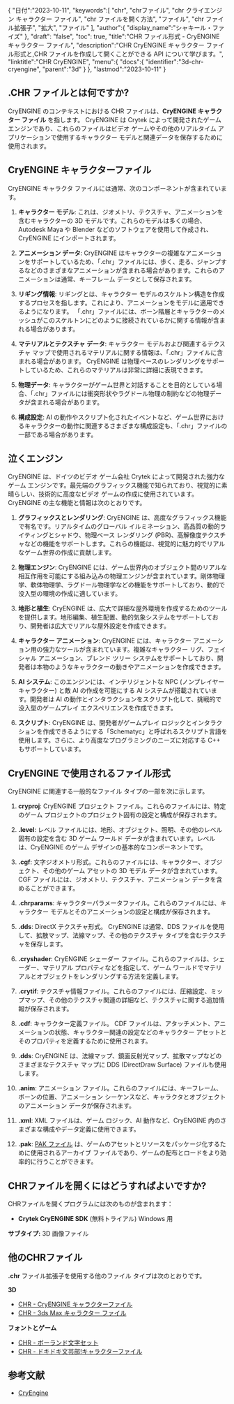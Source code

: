 {
"日付":"2023-10-11",
   "keywords":[
"chr",
"chrファイル",
"chr クライエンジン キャラクター ファイル",
"chr ファイルを開く方法",
"ファイル",
"chr ファイル拡張子",
"拡大",
"ファイル"
],
   "author":{
"display_name":"シャキール・ファイズ"
},
"draft": "false",
"toc": true,
"title":"CHR ファイル形式 - CryENGINE キャラクター ファイル",
   "description":"CHR CryENGINE キャラクター ファイル形式と,CHR ファイルを作成して開くことができる API について学びます。",
"linktitle":"CHR CryENGINE",
   "menu":{
      "docs":{
         "identifier":"3d-chr-cryengine",
"parent":"3d"
}
},
"lastmod":"2023-10-11"
}

## .CHR ファイルとは何ですか?

CryENGINE のコンテキストにおける CHR ファイルは、**CryENGINE キャラクター ファイル** を指します。 CryENGINE は Crytek によって開発されたゲーム エンジンであり、これらのファイルはビデオ ゲームやその他のリアルタイム アプリケーションで使用するキャラクター モデルと関連データを保存するために使用されます。

## CryENGINE キャラクターファイル

CryENGINE キャラクタ ファイルには通常、次のコンポーネントが含まれています。

1. **キャラクター モデル**: これは、ジオメトリ、テクスチャ、アニメーションを含むキャラクターの 3D モデルです。これらのモデルは多くの場合、Autodesk Maya や Blender などのソフトウェアを使用して作成され、CryENGINE にインポートされます。
    




















2. **アニメーション データ**: CryENGINE はキャラクターの複雑なアニメーションをサポートしているため、「.chr」ファイルには、歩く、走る、ジャンプするなどのさまざまなアニメーションが含まれる場合があります。これらのアニメーションは通常、キーフレーム データとして保存されます。
    




















3. **リギング情報**: リギングとは、キャラクター モデルのスケルトン構造を作成するプロセスを指します。これにより、アニメーションをモデルに適用できるようになります。 「.chr」ファイルには、ボーン階層とキャラクターのメッシュがこのスケルトンにどのように接続されているかに関する情報が含まれる場合があります。
    




















4. **マテリアルとテクスチャ データ**: キャラクター モデルおよび関連するテクスチャ マップで使用されるマテリアルに関する情報は、「.chr」ファイルに含まれる場合があります。 CryENGINE は物理ベースのレンダリングをサポートしているため、これらのマテリアルは非常に詳細に表現できます。
    




















5. **物理データ**: キャラクターがゲーム世界と対話することを目的としている場合、「.chr」ファイルには衝突形状やラグドール物理の制約などの物理データが含まれる場合があります。
    




















6. **構成設定**: AI の動作やスクリプト化されたイベントなど、ゲーム世界におけるキャラクターの動作に関連するさまざまな構成設定も、「.chr」ファイルの一部である場合があります。

## 泣くエンジン

CryENGINE は、ドイツのビデオ ゲーム会社 Crytek によって開発された強力なゲーム エンジンです。最先端のグラフィックス機能で知られており、視覚的に素晴らしい、技術的に高度なビデオ ゲームの作成に使用されています。 CryENGINE の主な機能と情報は次のとおりです。

1. **グラフィックスとレンダリング**: CryENGINE は、高度なグラフィックス機能で有名です。リアルタイムのグローバル イルミネーション、高品質の動的ライティングとシャドウ、物理ベース レンダリング (PBR)、高解像度テクスチャなどの機能をサポートします。これらの機能は、視覚的に魅力的でリアルなゲーム世界の作成に貢献します。
    




















2. **物理エンジン**: CryENGINE には、ゲーム世界内のオブジェクト間のリアルな相互作用を可能にする組み込みの物理エンジンが含まれています。剛体物理学、軟体物理学、ラグドール物理学などの機能をサポートしており、動的で没入型の環境の作成に適しています。
    




















3. **地形と植生**: CryENGINE は、広大で詳細な屋外環境を作成するためのツールを提供します。地形編集、植生配置、動的気象システムをサポートしており、開発者は広大でリアルな屋外設定を作成できます。
    




















4. **キャラクター アニメーション**: CryENGINE には、キャラクター アニメーション用の強力なツールが含まれています。複雑なキャラクター リグ、フェイシャル アニメーション、ブレンド ツリー システムをサポートしており、開発者は本物のようなキャラクターの動きやアニメーションを作成できます。
    




















5. **AI システム**: このエンジンには、インテリジェントな NPC (ノンプレイヤー キャラクター) と敵 AI の作成を可能にする AI システムが搭載されています。開発者は AI の動作とインタラクションをスクリプト化して、挑戦的で没入型のゲームプレイ エクスペリエンスを作成できます。
       





















6. **スクリプト**: CryENGINE は、開発者がゲームプレイ ロジックとインタラクションを作成できるようにする「Schematyc」と呼ばれるスクリプト言語を使用します。さらに、より高度なプログラミングのニーズに対応する C++ もサポートしています。

## CryENGINE で使用されるファイル形式

CryENGINE に関連する一般的なファイル タイプの一部を次に示します。

1. **cryproj**: CryENGINE プロジェクト ファイル。これらのファイルには、特定のゲーム プロジェクトのプロジェクト固有の設定と構成が保存されます。
    




















2. **.level**: レベル ファイルには、地形、オブジェクト、照明、その他のレベル固有の設定を含む 3D ゲーム ワールド データが含まれています。レベルは、CryENGINE のゲーム デザインの基本的なコンポーネントです。
    




















3. **.cgf**: 文字ジオメトリ形式。これらのファイルには、キャラクター、オブジェクト、その他のゲーム アセットの 3D モデル データが含まれています。 CGF ファイルには、ジオメトリ、テクスチャ、アニメーション データを含めることができます。
    




















4. **.chrparams**: キャラクターパラメータファイル。これらのファイルには、キャラクター モデルとそのアニメーションの設定と構成が保存されます。
    




















5. **.dds**: DirectX テクスチャ形式。 CryENGINE は通常、DDS ファイルを使用して、拡散マップ、法線マップ、その他のテクスチャ タイプを含むテクスチャを保存します。
    




















6. **.cryshader**: CryENGINE シェーダー ファイル。これらのファイルは、シェーダー、マテリアル プロパティなどを指定して、ゲーム ワールドでマテリアルとオブジェクトをレンダリングする方法を定義します。
    




















7. **.crytif**: テクスチャ情報ファイル。これらのファイルには、圧縮設定、ミップマップ、その他のテクスチャ関連の詳細など、テクスチャに関する追加情報が保存されます。
    




















8. **.cdf**: キャラクター定義ファイル。 CDF ファイルは、アタッチメント、アニメーションの状態、キャラクター関連の設定などのキャラクター アセットとそのプロパティを定義するために使用されます。
    




















9. **.dds**: CryENGINE は、法線マップ、鏡面反射光マップ、拡散マップなどのさまざまなテクスチャ マップに DDS (DirectDraw Surface) ファイルも使用します。
    




















10. **.anim**: アニメーション ファイル。これらのファイルには、キーフレーム、ボーンの位置、アニメーション シーケンスなど、キャラクタとオブジェクトのアニメーション データが保存されます。
    




















11. **.xml**: XML ファイルは、ゲーム ロジック、AI 動作など、CryENGINE 内のさまざまな構成やデータ定義に使用できます。
    




















12. **.pak**: [PAK ファイル](/ja/game/pak/) は、ゲームのアセットとリソースをパッケージ化するために使用されるアーカイブ ファイルであり、ゲームの配布とロードをより効率的に行うことができます。

## CHRファイルを開くにはどうすればよいですか?

CHRファイルを開くプログラムには次のものが含まれます：

- **Crytek CryENGINE SDK** (無料トライアル) Windows 用

**サブタイプ:** 3D 画像ファイル

## 他のCHRファイル

**.chr** ファイル拡張子を使用する他のファイル タイプは次のとおりです。

**3D**
- [CHR - CryENGINE キャラクターファイル](/ja/3d/chr-cryengine/)
- [CHR - 3ds Max キャラクター ファイル](/ja/3d/chr-3ds/)

**フォントとゲーム**
- [CHR - ボーランド文字セット](/ja/font/chr/)
- [CHR - ドキドキ文芸部!キャラクターファイル](/ja/game/chr-doki/)

## 参考文献
- [CryEngine](https://en.wikipedia.org/wiki/CryEngine)

